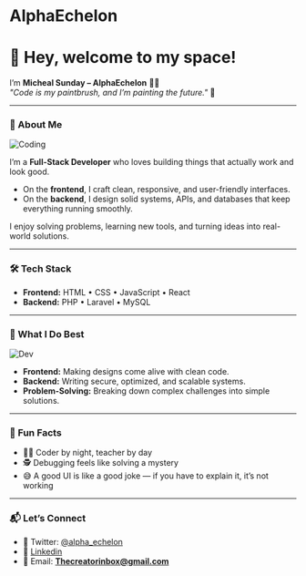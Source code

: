 # AlphaEchelon

# 👋 Hey, welcome to my space!

I’m **Micheal Sunday – AlphaEchelon** 🕵️‍♂️  
*"Code is my paintbrush, and I’m painting the future."* 🎨  

---

### 🌟 About Me  

![Coding](https://media.giphy.com/media/qgQUggAC3Pfv687qPC/giphy.gif)  

I’m a **Full-Stack Developer** who loves building things that actually work and look good.  

* On the **frontend**, I craft clean, responsive, and user-friendly interfaces.  
* On the **backend**, I design solid systems, APIs, and databases that keep everything running smoothly.  

I enjoy solving problems, learning new tools, and turning ideas into real-world solutions.  

---

### 🛠 Tech Stack  

* **Frontend:** HTML • CSS • JavaScript • React  
* **Backend:** PHP • Laravel • MySQL  

---

### 🚀 What I Do Best  

![Dev](https://media.giphy.com/media/L1R1tvI9svkIWwpVYr/giphy.gif)  

* **Frontend:** Making designs come alive with clean code.  
* **Backend:** Writing secure, optimized, and scalable systems.  
* **Problem-Solving:** Breaking down complex challenges into simple solutions.  

---

### 🎯 Fun Facts  

* 👨‍🏫 Coder by night, teacher by day  
* 🕵️ Debugging feels like solving a mystery  
* 😅 A good UI is like a good joke — if you have to explain it, it’s not working

---

### 📬 Let’s Connect

* 🔗 Twitter: [@alpha_echelon](https://x.com/Alpha_Echelon)
* 🔗 [Linkedin](https://www.linkedin.com/in/thecreativealpha?lipi=urn%3Ali%3Apage%3Ad_flagship3_profile_view_base_contact_details%3B%2FaKJoMIHQhKATzCiBuHxOg%3D%3D)
* 📧 Email: **[Thecreatorinbox@gmail.com](mailto:thecreatorinbox@gmail.com)**

